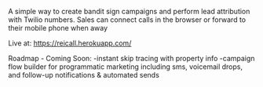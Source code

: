 A simple way to create bandit sign campaigns and perform lead attribution with Twilio numbers. Sales can connect calls in the browser
or forward to their mobile phone when away

Live at:
https://reicall.herokuapp.com/

Roadmap - Coming Soon: 
-instant skip tracing with property info
-campaign flow builder for programmatic marketing including sms, voicemail drops, and follow-up notifications & automated sends
